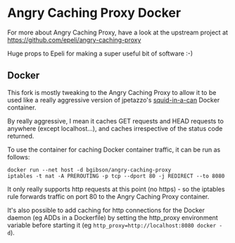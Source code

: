 # Angry Caching Proxy Docker

For more about Angry Caching Proxy, have a look at the upstream project at https://github.com/epeli/angry-caching-proxy

Huge props to Epeli for making a super useful bit of software :-)

## Docker

This fork is mostly tweaking to the Angry Caching Proxy to allow it to be used like a really aggressive version of jpetazzo's [squid-in-a-can](https://github.com/jpetazzo/squid-in-a-can) Docker container.

By really aggressive, I mean it caches GET requests and HEAD requests to anywhere (except localhost...), and caches irrespective of the status code returned.

To use the container for caching Docker container traffic, it can be run as follows:

    docker run --net host -d bgibson/angry-caching-proxy
    iptables -t nat -A PREROUTING -p tcp --dport 80 -j REDIRECT --to 8080

It only really supports http requests at this point (no https) - so the iptables rule forwards traffic on port 80 to the Angry Caching Proxy container.

It's also possible to add caching for http connections for the Docker daemon (eg ADDs in a Dockerfile) by setting the http_proxy environment variable before starting it (eg `http_proxy=http://localhost:8080 docker -d`).
